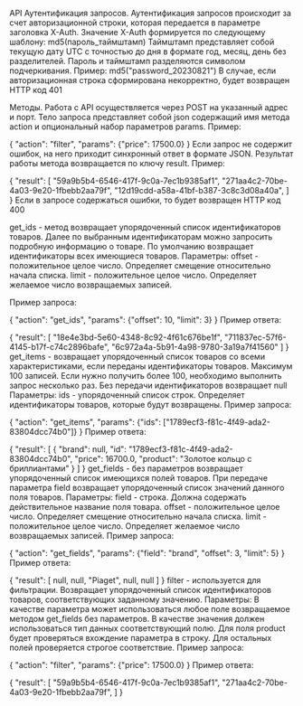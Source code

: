 API
Аутентификация запросов.
Аутентификация запросов происходит за счет авторизационной строки, которая передается в параметре заголовка X-Auth.
Значение X-Auth формируется по следующему шаблону: md5(пароль_таймштамп)
Таймштамп представляет собой текущую дату UTC с точностью до дня в формате год, месяц, день без разделителей.
Пароль и таймштамп разделяются символом подчеркивания.
Пример: md5("password_20230821")
В случае, если авторизационная строка сформирована некорректно, будет возвращен HTTP код 401

Методы.
Работа с API осуществляется через POST на указанный адрес и порт.
Тело запроса представляет собой json содержащий имя метода action и опциональный набор параметров params.
Пример:

{
	"action": "filter",
	"params": {"price": 17500.0}
}
Если запрос не содержит ошибок, на него приходит синхронный ответ в формате JSON.
Результат работы метода возвращается по ключу result.
Пример:

{
    "result": [
        "59a9b5b4-6546-417f-9c0a-7ec1b9385af1",
        "271aa4c2-70be-4a03-9e20-1fbebb2aa79f",
        "12d19cdd-a58a-41bf-b387-3c8c3d08a40a",
    ]
}
Если в запросе содержаться ошибки, то будет возвращен HTTP код 400

get_ids - метод возвращает упорядоченный список идентификаторов товаров.
Далее по выбранным идентификаторам можно запросить подробную информацию о товаре.
По умолчанию возвращает идентификаторы всех имеющиеся товаров.
Параметры:
offset - положительное целое число. Определяет смещение относительно начала списка.
limit - положительное целое число. Определяет желаемое число возвращаемых записей.

Пример запроса:

{
	"action": "get_ids",
	"params": {"offset": 10, "limit": 3}
}
Пример ответа:

{
    "result": [
        "18e4e3bd-5e60-4348-8c92-4f61c676be1f",
        "711837ec-57f6-4145-b17f-c74c2896bafe",
        "6c972a4a-5b91-4a98-9780-3a19a7f41560"
    ]
}
get_items - возвращает упорядоченный список товаров со всеми характеристиками, если переданы идентификаторы товаров.
Максимум 100 записей.
Если нужно получить более 100, необходимо выполнить запрос несколько раз. Без передачи идентификаторов возвращает null
Параметры:
ids - упорядоченный список строк. Определяет идентификаторы товаров, которые будут возвращены.
Пример запроса:

{
    "action": "get_items",
    "params": {"ids": ["1789ecf3-f81c-4f49-ada2-83804dcc74b0"]}
}
Пример ответа:

{
    "result": [
        {
            "brand": null,
            "id": "1789ecf3-f81c-4f49-ada2-83804dcc74b0",
            "price": 16700.0,
            "product": "Золотое кольцо с бриллиантами"
        }
    ]
}
get_fields - без параметров возвращает упорядоченный список имеющихся полей товаров.
При передаче параметра field возвращает упорядоченный список значений данного поля товаров.
Параметры:
field - строка. Должна содержать действительное название поля товара.
offset - положительное целое число. Определяет смещение относительно начала списка.
limit - положительное целое число. Определяет желаемое число возвращаемых записей.
Пример запроса:

{
    "action": "get_fields",
    "params": {"field": "brand", "offset": 3, "limit": 5}
}
Пример ответа:

{
    "result": [
        null,
        null,
        "Piaget",
        null,
        null
    ]
}
filter - используется для фильтрации.
Возвращает упорядоченный список идентификаторов товаров, соответствующих заданному значению.
Параметры:
В качестве параметра может использоваться любое поле возвращаемое методом get_fields без параметров.
В качестве значения должен использоваться тип данных соответствующий полю.
Для поля product будет проверяться вхождение параметра в строку.
Для остальных полей проверяется строгое соответствие.
Пример запроса:

{
    "action": "filter",
    "params": {"price": 17500.0}
}
Пример ответа:

{
    "result": [
        "59a9b5b4-6546-417f-9c0a-7ec1b9385af1",
        "271aa4c2-70be-4a03-9e20-1fbebb2aa79f",
    ]
}